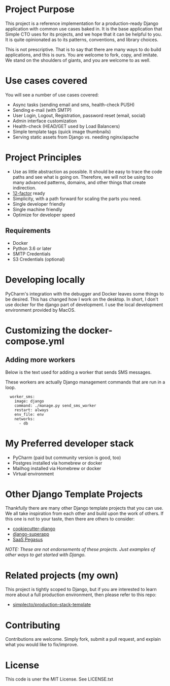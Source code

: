 # Project Purpose
This project is a reference implementation for a production-ready Django
application with common use cases baked in. It is the base application that
Simple CTO uses for its projects, and we hope that it can be helpful to you.
It is quite opinionated as to its patterns, conventions, and library choices.

This is not prescriptive. That is to say that there are many ways to do
build applications, and this is ours. You are welcome to fork, copy, and
imitate. We stand on the shoulders of giants, and you are welcome to as
well.

# Use cases covered
You will see a number of use cases covered:

  * Async tasks (sending email and sms, health-check PUSH)
  * Sending e-mail (with SMTP)
  * User Login, Logout, Registration, password reset (email, social)
  * Admin interface customization
  * Health-check (HEAD/GET used by Load Balancers)
  * Simple template tags (quick image thumbnails)
  * Serving static assets from Django vs. needing nginx/apache


# Project Principles

  * Use as little abstraction as possible. It should be easy to trace the code
    paths and see what is going on. Therefore, we will not be using too
    many advanced patterns, domains, and other things that create indirection.
  * [12-factor](https://12factor.net) ready
  * Simplicity, with a path forward for scaling the parts you need.
  * Single developer friendly
  * Single machine friendly
  * Optimize for developer speed

## Requirements

  * Docker
  * Python 3.6 or later
  * SMTP Credentials
  * S3 Credentials (optional)

# Developing locally
PyCharm's integration with the debugger and Docker leaves some things to be desired.
This has changed how I work on the desktop. In short, I don't use docker for the django
part of development. I use the local development environment provided by MacOS.


# Customizing the docker-compose.yml

## Adding more workers

Below is the text used for adding a worker that sends SMS messages.

These workers are actually Django management commands that are run in a loop.

```
  worker_sms:
    image: django
    command: ./manage.py send_sms_worker
    restart: always
    env_file: env
    networks:
      - db
```

# My Preferred developer stack

  * PyCharm (paid but community version is good, too)
  * Postgres installed via homebrew or docker
  * Mailhog installed via Homebrew or docker
  * Virtual environment


# Other Django Template Projects
Thankfully there are many other Django template projects that you can use.
We all take inspiration from each other and build upon the work of others.
If this one is not to your taste, then there are others to consider:

  * [cookiecutter-django](https://github.com/cookiecutter/cookiecutter-django)
  * [django-superapp](https://github.com/django-superapp/django-superapp)
  * [SaaS Pegasus](https://www.saaspegasus.com/)

*NOTE: These are not endorsements of these projects. Just examples of other
ways to get started with Django.*


# Related projects (my own)

This project is tightly scoped to Django, but if you are interested
to learn more about a full production environment, then please refer
to this repo:

  * [simplecto/production-stack-template](https://github.com/simplecto/production-stack-template)

# Contributing

Contributions are welcome. Simply fork, submit a pull request, and explain
what you would like to fix/improve.

# License

This code is uner the MIT License. See LICENSE.txt
